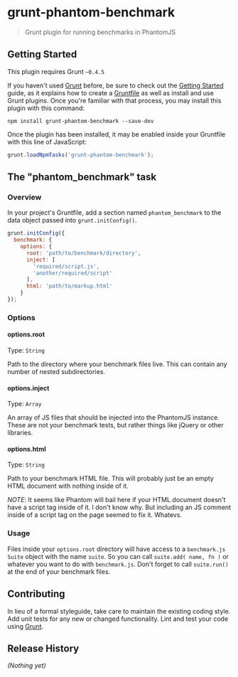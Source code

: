 # grunt-phantom-benchmark

> Grunt plugin for running benchmarks in PhantomJS

## Getting Started
This plugin requires Grunt `~0.4.5`

If you haven't used [Grunt](http://gruntjs.com/) before, be sure to check out the [Getting Started](http://gruntjs.com/getting-started) guide, as it explains how to create a [Gruntfile](http://gruntjs.com/sample-gruntfile) as well as install and use Grunt plugins. Once you're familiar with that process, you may install this plugin with this command:

```shell
npm install grunt-phantom-benchmark --save-dev
```

Once the plugin has been installed, it may be enabled inside your Gruntfile with this line of JavaScript:

```js
grunt.loadNpmTasks('grunt-phantom-benchmark');
```

## The "phantom_benchmark" task

### Overview
In your project's Gruntfile, add a section named `phantom_benchmark` to the data object passed into `grunt.initConfig()`.

```js
grunt.initConfig({
  benchmark: {
    options: {
      root: 'path/to/benchmark/directory',
      inject: [
        'required/script.js',
        'another/required/script'
      ],
      html: 'path/to/markup.html'
    }
});
```

### Options

#### options.root
Type: `String`

Path to the directory where your benchmark files live. This can contain any number of nested subdirectories.

#### options.inject
Type: `Array`

An array of JS files that should be injected into the PhantomJS instance. These are not your benchmark tests,
but rather things like jQuery or other libraries.

#### options.html
Type: `String`

Path to your benchmark HTML file. This will probably just be an empty HTML document with nothing inside of it.

*NOTE*: It seems like Phantom will bail here if your HTML document doesn't have a script tag inside of it. I don't know why. But including an JS comment inside of a script tag on the page seemed to fix it. Whatevs.

### Usage

Files inside your `options.root` directory will have access to a `benchmark.js` `Suite` object with the name `suite`. So you can call `suite.add( name, fn )` or whatever you want to do with `benchmark.js`. Don't forget to call `suite.run()` at the end of your benchmark files.

## Contributing
In lieu of a formal styleguide, take care to maintain the existing coding style. Add unit tests for any new or changed functionality. Lint and test your code using [Grunt](http://gruntjs.com/).

## Release History
_(Nothing yet)_
